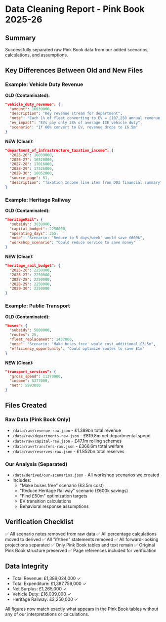 # Data Cleaning Report - Pink Book 2025-26

## Summary
Successfully separated raw Pink Book data from our added scenarios, calculations, and assumptions.

## Key Differences Between Old and New Files

### Example: Vehicle Duty Revenue

**OLD (Contaminated):**
```json
"vehicle_duty_revenue": {
  "amount": 16039000,
  "description": "Key revenue stream for department",
  "note": "Each 1% of fleet converting to EV = £107,250 annual revenue loss",
  "ev_impact": "EVs pay only 28% of average ICE vehicle duty",
  "scenario": "If 60% convert to EV, revenue drops to £6.5m"
}
```

**NEW (Clean):**
```json
"department_of_infrastructure_taxation_income": {
  "2025-26": 16039000,
  "2026-27": 16520000,
  "2027-28": 17016000,
  "2028-29": 17526000,
  "2029-30": 18052000,
  "source_page": 61,
  "description": "Taxation Income line item from DOI financial summary"
}
```

### Example: Heritage Railway

**OLD (Contaminated):**
```json
"heritageRail": {
  "subsidy": 3038000,
  "capital_budget": 2250000,
  "operating_days": 365,
  "note": "Scenario: 'Reduce to 5 days/week' would save £600k",
  "workshop_scenario": "Could reduce service to save money"
}
```

**NEW (Clean):**
```json
"heritage_rail_budget": {
  "2025-26": 2250000,
  "2026-27": 2250000,
  "2027-28": 2250000,
  "2028-29": 2250000,
  "2029-30": 2250000
}
```

### Example: Public Transport

**OLD (Contaminated):**
```json
"buses": {
  "subsidy": 5000000,
  "routes": 25,
  "fleet_replacement": 1437000,
  "note": "Scenario: 'Make buses free' would cost additional £3.5m",
  "efficiency_opportunity": "Could optimize routes to save £1m"
}
```

**NEW (Clean):**
```json
"transport_services": {
  "gross_spend": 11370000,
  "income": 5377000,
  "net": 5993000
}
```

## Files Created

### Raw Data (Pink Book Only)
- `/data/raw/revenue-raw.json` - £1.389bn total revenue
- `/data/raw/departments-raw.json` - £819.8m net departmental spend
- `/data/raw/capital-raw.json` - £47.1m rolling schemes
- `/data/raw/transfers-raw.json` - £366.6m total welfare
- `/data/raw/reserves-raw.json` - £1.852bn total reserves

### Our Analysis (Separated)
- `/data/derived/our-scenarios.json` - All workshop scenarios we created
- Includes:
  - "Make buses free" scenario (£3.5m cost)
  - "Reduce Heritage Railway" scenario (£600k savings)
  - "Find £50m" optimization targets
  - EV transition calculations
  - Behavioral response assumptions

## Verification Checklist
✅ All scenario notes removed from raw data
✅ All percentage calculations moved to derived
✅ All "if/then" statements removed
✅ All forward-looking projections separated
✅ Only Pink Book tables and text remain
✅ Original Pink Book structure preserved
✅ Page references included for verification

## Data Integrity
- Total Revenue: £1,389,024,000 ✓
- Total Expenditure: £1,387,759,000 ✓
- Net Surplus: £1,265,000 ✓
- Vehicle Duty: £16,039,000 ✓
- Heritage Railway: £2,250,000 ✓

All figures now match exactly what appears in the Pink Book tables without any of our interpretations or calculations.